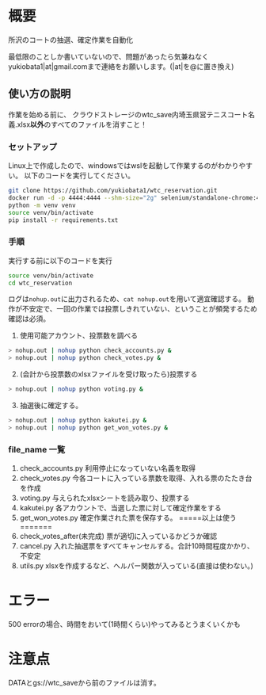 # 概要
所沢のコートの抽選、確定作業を自動化

最低限のことしか書いていないので、問題があったら気兼ねなくyukiobata1|at|gmail.comまで連絡をお願いします。(|at|を@に置き換え)

## 使い方の説明
作業を始める前に、
クラウドストレージのwtc_save内埼玉県営テニスコート名義.xlsx**以外**のすべてのファイルを消すこと！

### セットアップ
Linux上で作成したので、windowsではwslを起動して作業するのがわかりやすい。
以下のコードを実行してください。
```bash
git clone https://github.com/yukiobata1/wtc_reservation.git
docker run -d -p 4444:4444 --shm-size="2g" selenium/standalone-chrome:4.13.0-20230926`
python -m venv venv
source venv/bin/activate
pip install -r requirements.txt
```
### 手順
実行する前に以下のコードを実行
```bash
source venv/bin/activate
cd wtc_reservation
```

ログは```nohup.out```に出力されるため、```cat nohup.out```を用いて適宜確認する。
動作が不安定で、一回の作業では投票しきれていない、ということが頻発するため確認は必須。

1. 使用可能アカウント、投票数を調べる
```bash
> nohup.out | nohup python check_accounts.py &
> nohup.out | nohup python check_votes.py &
```

2. (会計から投票数のxlsxファイルを受け取ったら)投票する
```bash
> nohup.out | nohup python voting.py &
```

3. 抽選後に確定する。
```bash
> nohup.out | nohup python kakutei.py &
> nohup.out | nohup python get_won_votes.py &

```

### file_name 一覧
1. check_accounts.py
利用停止になっていない名義を取得
2. check_votes.py
今各コートに入っている票数を取得、入れる票のたたき台を作成
3. voting.py
与えられたxlsxシートを読み取り、投票する
5. kakutei.py
各アカウントで、当選した票に対して確定作業をする
6. get_won_votes.py
確定作業された票を保存する。
=====以上は使う=======
7. check_votes_after(未完成)
票が適切に入っているかどうか確認
8. cancel.py
入れた抽選票をすべてキャンセルする。合計10時間程度かかり、不安定
9. utils.py
xlsxを作成するなど、ヘルパー関数が入っている(直接は使わない。)

# エラー
500 errorの場合、時間をおいて(1時間くらい)やってみるとうまくいくかも

# 注意点
DATAとgs://wtc_saveから前のファイルは消す。
